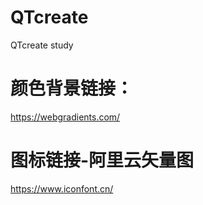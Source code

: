 # QTcreate
QTcreate study

# 颜色背景链接：
https://webgradients.com/

# 图标链接-阿里云矢量图
https://www.iconfont.cn/
